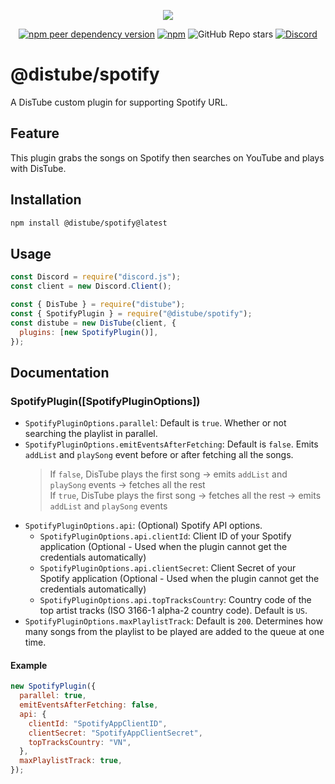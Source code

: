 <div align="center">
  <p>
    <a href="https://nodei.co/npm/@distube/spotify"><img src="https://nodei.co/npm/@distube/spotify.png?downloads=true&downloadRank=true&stars=true"></a>
  </p>
  <p>
    <a href="https://nodei.co/npm/distube"><img alt="npm peer dependency version" src="https://img.shields.io/npm/dependency-version/@distube/spotify/peer/distube?style=flat-square"></a>
    <a href="https://nodei.co/npm/distube"><img alt="npm" src="https://img.shields.io/npm/dt/@distube/spotify?logo=npm&style=flat-square"></a>
    <img alt="GitHub Repo stars" src="https://img.shields.io/github/stars/distubejs/spotify?logo=github&logoColor=white&style=flat-square">
    <a href="https://discord.gg/feaDd9h"><img alt="Discord" src="https://img.shields.io/discord/732254550689316914?logo=discord&logoColor=white&style=flat-square"></a>
  </p>
</div>

# @distube/spotify

A DisTube custom plugin for supporting Spotify URL.

## Feature

This plugin grabs the songs on Spotify then searches on YouTube and plays with DisTube.

## Installation

```sh
npm install @distube/spotify@latest
```

## Usage

```js
const Discord = require("discord.js");
const client = new Discord.Client();

const { DisTube } = require("distube");
const { SpotifyPlugin } = require("@distube/spotify");
const distube = new DisTube(client, {
  plugins: [new SpotifyPlugin()],
});
```

## Documentation

### SpotifyPlugin([SpotifyPluginOptions])

- `SpotifyPluginOptions.parallel`: Default is `true`. Whether or not searching the playlist in parallel.
- `SpotifyPluginOptions.emitEventsAfterFetching`: Default is `false`. Emits `addList` and `playSong` event before or after fetching all the songs.
  > If `false`, DisTube plays the first song -> emits `addList` and `playSong` events -> fetches all the rest\
  > If `true`, DisTube plays the first song -> fetches all the rest -> emits `addList` and `playSong` events
- `SpotifyPluginOptions.api`: (Optional) Spotify API options.
  - `SpotifyPluginOptions.api.clientId`: Client ID of your Spotify application (Optional - Used when the plugin cannot get the credentials automatically)
  - `SpotifyPluginOptions.api.clientSecret`: Client Secret of your Spotify application (Optional - Used when the plugin cannot get the credentials automatically)
  - `SpotifyPluginOptions.api.topTracksCountry`: Country code of the top artist tracks (ISO 3166-1 alpha-2 country code). Default is `US`.
- `SpotifyPluginOptions.maxPlaylistTrack`: Default is `200`. Determines how many songs from the playlist to be played are added to the queue at one time.

#### Example

```js
new SpotifyPlugin({
  parallel: true,
  emitEventsAfterFetching: false,
  api: {
    clientId: "SpotifyAppClientID",
    clientSecret: "SpotifyAppClientSecret",
    topTracksCountry: "VN",
  },
  maxPlaylistTrack: true,
});
```
